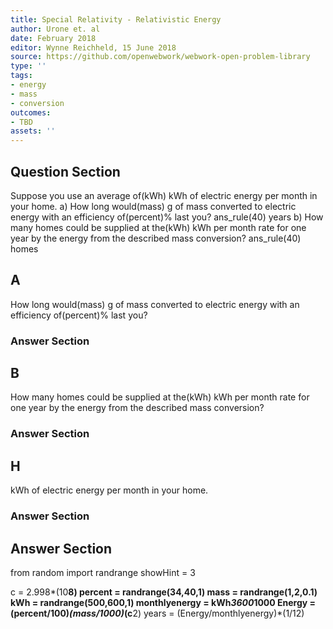 ```yaml
---
title: Special Relativity - Relativistic Energy
author: Urone et. al
date: February 2018
editor: Wynne Reichheld, 15 June 2018
source: https://github.com/openwebwork/webwork-open-problem-library
type: ''
tags:
- energy
- mass
- conversion
outcomes:
- TBD
assets: ''
---
```


## Question Section 

Suppose you use an average of(kWh) kWh of electric energy per month in your home.
a) How long would(mass) g of mass converted to electric energy with an efficiency of(percent)% last you? 
ans_rule(40) years
b) How many homes could be supplied at the(kWh) kWh per month rate for one year by the energy from the described mass conversion?
ans_rule(40) homes
## A
How long would(mass) g of mass converted to electric energy with an efficiency of(percent)% last you? 
### Answer Section
## B
How many homes could be supplied at the(kWh) kWh per month rate for one year by the energy from the described mass conversion?
### Answer Section
## H
kWh of electric energy per month in your home.
### Answer Section


## Answer Section

from random import randrange
showHint = 3

c = 2.998*(10**8)
percent = randrange(34,40,1)
mass = randrange(1,2,0.1)
kWh = randrange(500,600,1)
monthlyenergy = kWh*3600*1000
Energy = (percent/100)*(mass/1000)*(c**2)
years = (Energy/monthlyenergy)*(1/12)